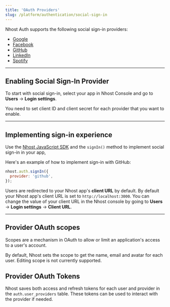 ```yaml
---
title: 'OAuth Providers'
slug: /platform/authentication/social-sign-in
---
```


Nhost Auth supports the following social sign-in providers:

- [Google](/platform/authentication/sign-in-with-google)
- [Facebook](/platform/authentication/sign-in-with-facebook)
- [GitHub](/platform/authentication/sign-in-with-github)
- [LinkedIn](/platform/authentication/sign-in-with-linkedin)
- [Spotify](/platform/authentication/sign-in-with-spotify)

---

## Enabling Social Sign-In Provider

To start with social sign-in, select your app in Nhost Console and go to **Users** → **Login settings**.

You need to set client ID and client secret for each provider that you want to enable.

---

## Implementing sign-in experience

Use the [Nhost JavaScript SDK](/reference/sdk) and the `signIn()` method to implement social sign-in in your app,

Here's an example of how to implement sign-in with GitHub:

```js
nhost.auth.signIn({
  provider: 'github',
});
```

Users are redirected to your Nhost app's **client URL** by default. By default your Nhost app's client URL is set to `http://localhost:3000`. You can change the value of your client URL in the Nhost console by going to **Users** → **Login settings** → **Client URL**.

---

## Provider OAuth scopes

Scopes are a mechanism in OAuth to allow or limit an application's access to a user's account.

By default, Nhost sets the scope to get the name, email and avatar for each user. Editing scope is not currently supported.

## Provider OAuth Tokens

Nhost saves both access and refresh tokens for each user and provider in the `auth.user_providers` table. These tokens can be used to interact with the provider if needed.
